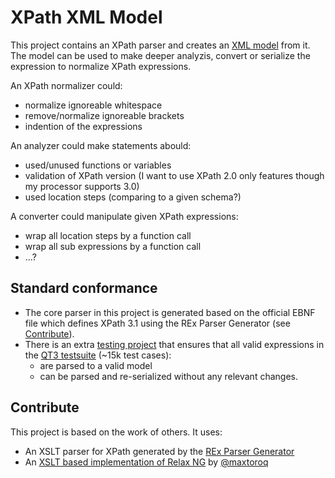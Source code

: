 # XPath XML Model

This project contains an XPath parser and creates an [XML model](src/main/resources/rnc/xpath-model.rnc) from it. The model can be used to make deeper analyzis, convert or serialize the expression to normalize XPath expressions.

An XPath normalizer could:

* normalize ignoreable whitespace
* remove/normalize ignoreable brackets
* indention of the expressions


An analyzer could make statements abould:

* used/unused functions or variables
* validation of XPath version (I want to use XPath 2.0 only features though my processor supports 3.0)
* used location steps (comparing to a given schema?)

A converter could manipulate given XPath expressions:

* wrap all location steps by a function call
* wrap all sub expressions by a function call
* ...?

## Standard conformance

* The core parser in this project is generated based on the official EBNF file which defines XPath 3.1 using the REx Parser Generator (see [Contribute](#contribute)).
* There is an extra [testing project](https://github.com/nkutsche/xpath-model-qt3) that ensures that all valid expressions in the [QT3 testsuite](https://github.com/w3c/qt3tests) (~15k test cases):
    * are parsed to a valid model
    * can be parsed and re-serialized without any relevant changes.


## Contribute

This project is based on the work of others. It uses:

* An XSLT parser for XPath generated by the [REx Parser Generator](https://www.bottlecaps.de/rex/) 
* An [XSLT based implementation of Relax NG](https://github.com/maxtoroq/rng.xsl) by [@maxtoroq](https://github.com/maxtoroq)